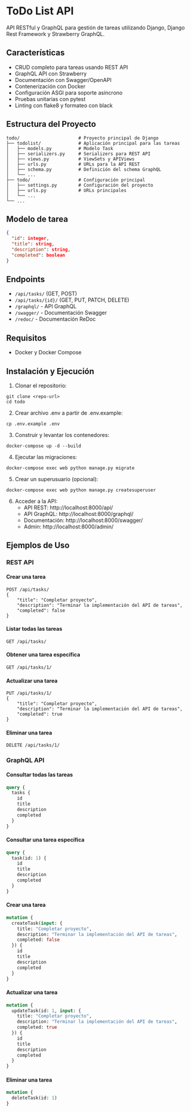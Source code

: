 # ToDo List API

API RESTful y GraphQL para gestión de tareas utilizando Django, Django Rest Framework y Strawberry GraphQL.

## Características

- CRUD completo para tareas usando REST API
- GraphQL API con Strawberry
- Documentación con Swagger/OpenAPI
- Contenerización con Docker
- Configuración ASGI para soporte asíncrono
- Pruebas unitarias con pytest
- Linting con flake8 y formateo con black

## Estructura del Proyecto

```
todo/                      # Proyecto principal de Django
├── todolist/              # Aplicación principal para las tareas
│   ├── models.py          # Modelo Task
│   ├── serializers.py     # Serializers para REST API
│   ├── views.py           # ViewSets y APIViews
│   ├── urls.py            # URLs para la API REST
│   ├── schema.py          # Definición del schema GraphQL
│   └── ...
├── todo/                  # Configuración principal
│   ├── settings.py        # Configuración del proyecto
│   ├── urls.py            # URLs principales
│   └── ...
└── ...
```

## Modelo de tarea

```json
{
  "id": integer,
  "title": string,
  "description": string,
  "completed": boolean
}
```

## Endpoints

- `/api/tasks/` (GET, POST)
- `/api/tasks/{id}/` (GET, PUT, PATCH, DELETE)
- `/graphql/` - API GraphQL
- `/swagger/` - Documentación Swagger
- `/redoc/` - Documentación ReDoc

## Requisitos

- Docker y Docker Compose

## Instalación y Ejecución

1. Clonar el repositorio:
```
git clone <repo-url>
cd todo
```

2. Crear archivo .env a partir de .env.example:
```
cp .env.example .env
```

3. Construir y levantar los contenedores:
```
docker-compose up -d --build
```

4. Ejecutar las migraciones:
```
docker-compose exec web python manage.py migrate
```

5. Crear un superusuario (opcional):
```
docker-compose exec web python manage.py createsuperuser
```

6. Acceder a la API:
   - API REST: http://localhost:8000/api/
   - API GraphQL: http://localhost:8000/graphql/
   - Documentación: http://localhost:8000/swagger/
   - Admin: http://localhost:8000/admin/

## Ejemplos de Uso

### REST API

#### Crear una tarea
```
POST /api/tasks/
{
    "title": "Completar proyecto",
    "description": "Terminar la implementación del API de tareas",
    "completed": false
}
```

#### Listar todas las tareas
```
GET /api/tasks/
```

#### Obtener una tarea específica
```
GET /api/tasks/1/
```

#### Actualizar una tarea
```
PUT /api/tasks/1/
{
    "title": "Completar proyecto",
    "description": "Terminar la implementación del API de tareas",
    "completed": true
}
```

#### Eliminar una tarea
```
DELETE /api/tasks/1/
```

### GraphQL API

#### Consultar todas las tareas
```graphql
query {
  tasks {
    id
    title
    description
    completed
  }
}
```

#### Consultar una tarea específica
```graphql
query {
  task(id: 1) {
    id
    title
    description
    completed
  }
}
```

#### Crear una tarea
```graphql
mutation {
  createTask(input: {
    title: "Completar proyecto",
    description: "Terminar la implementación del API de tareas",
    completed: false
  }) {
    id
    title
    description
    completed
  }
}
```

#### Actualizar una tarea
```graphql
mutation {
  updateTask(id: 1, input: {
    title: "Completar proyecto",
    description: "Terminar la implementación del API de tareas",
    completed: true
  }) {
    id
    title
    description
    completed
  }
}
```

#### Eliminar una tarea
```graphql
mutation {
  deleteTask(id: 1)
}
```
